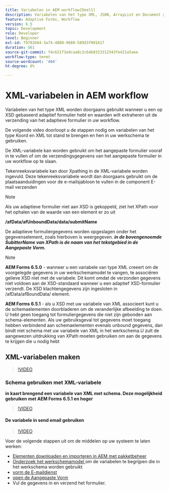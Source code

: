 ```yaml
---
title: Variabelen in AEM workflow[Deel1]
description: Variabelen van het type XML, JSON, ArrayList en Document gebruiken in een AEM workflow
feature: Adaptive Forms, Workflow
version: 6.5
topic: Development
role: Developer
level: Beginner
exl-id: f9782684-3a74-4080-9680-589d3f901617
duration: 561
source-git-commit: f4c621f3a9caa8c2c64b8323312343fe421a5aee
workflow-type: tm+mt
source-wordcount: '404'
ht-degree: 0%

---
```


# XML-variabelen in AEM workflow

Variabelen van het type XML worden doorgaans gebruikt wanneer u een op XSD gebaseerd adaptief formulier hebt en waarden wilt extraheren uit de verzending van het adaptieve formulier in uw workflow.

De volgende video doorloopt u de stappen nodig om variabelen van het type Koord en XML tot stand te brengen en hen in uw werkschema te gebruiken.

De XML-variabele kan worden gebruikt om het aangepaste formulier vooraf in te vullen of om de verzendingsgegevens van het aangepaste formulier in uw workflow op te slaan.

Tekenreeksvariabele kan door Xpathing in de XML-variabele worden ingevuld. Deze tekenreeksvariabele wordt dan doorgaans gebruikt om de plaatsaanduidingen voor de e-mailsjabloon te vullen in de component E-mail verzenden

>[!NOTE]
>
>Als uw adaptieve formulier niet aan XSD is gekoppeld, ziet het XPath voor het ophalen van de waarde van een element er zo uit
>
>**/afData/afUnboundData/data/submitName**

De adaptieve formuliergegevens worden opgeslagen onder het gegevenselement, zoals hierboven is weergegeven. **_in de bovengenoemde SubitterName van XPath is de naam van het tekstgebied in de Aangepaste Vorm._**

>[!NOTE]
>
>**AEM Forms 6.5.0** - wanneer u een variabele van type XML creeert om de voorgelegde gegevens in uw werkschemamodel te vangen, te associëren gelieve XSD niet met de variabele. Dit komt omdat de verzonden gegevens niet voldoen aan de XSD-standaard wanneer u een adaptief XSD-formulier verzendt. De XSD klachtengegevens zijn ingesloten in /afData/afBoundData/ element.
>
>**AEM Forms 6.5.1** - als u XSD met uw variabele van XML associeert kunt u de schemaelementen doorbladeren om de veranderlijke afbeelding te doen. U hebt geen toegang tot formuliergegevens die niet zijn gebonden aan schema-elementen. Als uw gebruiksgeval tot gegevens moet toegang hebben verbindend aan schemaelementen evenals unbound gegevens, dan bindt niet schema met uw variabele van XML in het werkschema.U zult de aangewezen uitdrukking van XPath moeten gebruiken om aan de gegevens te krijgen die u nodig hebt

## XML-variabelen maken

>[!VIDEO](https://video.tv.adobe.com/v/26440?quality=12&learn=on)

### Schema gebruiken met XML-variabele

**in kaart brengend een variabele van XML met schema. Deze mogelijkheid gebruiken met AEM Forms 6.5.1 en hoger**

>[!VIDEO](https://video.tv.adobe.com/v/28098?quality=12&learn=on)

#### De variabele in send email gebruiken

>[!VIDEO](https://video.tv.adobe.com/v/26441?quality=12&learn=on)

Voer de volgende stappen uit om de middelen op uw systeem te laten werken:

* [Elementen downloaden en importeren in AEM met pakketbeheer](assets/xmlandstringvariable.zip)
* [ Onderzoek het werkschemamodel ](http://localhost:4502/editor.html/conf/global/settings/workflow/models/vacationrequest.html) om de variabelen te begrijpen die in het werkschema worden gebruikt
* [ vorm de E-maildienst ](https://helpx.adobe.com/experience-manager/6-5/sites/administering/using/notification.html#ConfiguringtheMailService)
* [ open de Aangepaste Vorm ](http://localhost:4502/content/dam/formsanddocuments/applicationfortimeoff/jcr:content?wcmmode=disabled)
* Vul de gegevens in en verzend het formulier.
